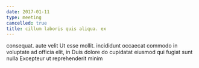 ```yaml
---
date: 2017-01-11
type: meeting
cancelled: true
title: cillum laboris quis aliqua. ex
---
```

consequat. aute velit Ut esse mollit. incididunt occaecat commodo in voluptate ad officia elit, in Duis dolore do cupidatat eiusmod qui fugiat sunt nulla Excepteur ut reprehenderit minim